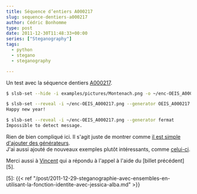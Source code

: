 ```yaml
---
title: Séquence d’entiers A000217
slug: sequence-dentiers-a000217
author: Cédric Bonhomme
type: post
date: 2011-12-30T11:48:33+00:00
series: ["Steganography"]
tags:
  - python
  - stegano
  - steganography

---
```

Un test avec la séquence dentiers [A000217][1].

```bash
$ slsb-set --hide -i examples/pictures/Montenach.png -o ~/enc-OEIS_A000217.png --generator OEIS_A000217 -m 'Happy new year!'
```

```bash
$ slsb-set --reveal -i ~/enc-OEIS_A000217.png --generator OEIS_A000217
Happy new year!
```

```bash
$ slsb-set --reveal -i ~/enc-OEIS_A000217.png --generator fermat
Impossible to detect message.
```

Rien de bien compliqué ici. Il s'agit juste de montrer comme
[il est simple d'ajouter des générateurs][2].  
J'ai aussi ajouté de nouveaux exemples plutôt intéressants, comme [celui-ci][3].

Merci aussi à [Vincent][4] qui a répondu à l'appel à l'aide du [billet précédent][5].

 [1]: http://oeis.org/A000217
 [2]: http://projects.cedricbonhomme.org/projects/stegano/repository/revisions/63186da927c2
 [3]: http://projects.cedricbonhomme.org/projects/stegano/repository/entry/examples/example3.sh
 [4]: http://lita.sciences.univ-metz.fr/~demange/
 [5]: {{< ref "/post/2011-12-29-steganographie-avec-ensembles-en-utilisant-la-fonction-identite-avec-jessica-alba.md" >}}
